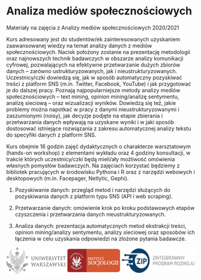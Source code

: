 # Analiza mediów społecznościowych

Materiały na zajęcia z Analizy mediów społecznościowych 2020/2021

Kurs adresowany jest do studentów/ek zainteresowanych uzyskaniem zaawansowanej wiedzy na temat analizy danych z mediów społecznościowych. Nacisk położony zostanie na prezentację metodologii oraz najnowszych technik badawczych w obszarze analizy komunikacji cyfrowej, pozwalających na efektywne przetwarzanie dużych zbiorów danych – zarówno ustrukturyzowanych, jak i nieustrukturyzowanych. Uczestnicy/czki dowiedzą się, jak w sposób automatyczny pozyskiwać treści z platform SNS (m.in. Twitter, Facebook, YouTube) i jak przygotować je do dalszej pracy. Poznają najpopularniejsze metody analizy mediów społecznościowych – text mining, opinion mining/analizę sentymentu, analizę sieciową – oraz wizualizacji wyników. Dowiedzą się też, jakie problemy można napotkać w pracy z danymi nieustrukturyzowanymi i zaszumionymi (noisy), jak decyzje podjęte na etapie zbierania i przetwarzania danych wpływają na uzyskane wyniki i w jaki sposób dostosować istniejące rozwiązania z zakresu automatycznej analizy tekstu do specyfiki danych z platform SNS.

Kurs obejmie 16 godzin zajęć dydaktycznych o charakterze warsztatowym (hands-on workshop) z elementami wykładu oraz 4 godziny konsultacji, w trakcie których uczestnicy/czki będą mieli/ały możliwość omówienia własnych pomysłów badawczych. Na zajęciach korzystać będziemy z bibliotek pracujących w środowisku Pythona i R oraz z narzędzi webowych i desktopowych (m.in. Facepager, Netlytic, Gephi). 

1. Pozyskiwanie danych: przegląd metod i narzędzi służących do pozyskiwania danych z platform typu SNS (API i web scraping).

2. Przetwarzanie danych: omówienie krok po kroku podstawowych etapów czyszczenia i przetwarzania danych nieustrukturyzowanych.

3. Analiza danych: prezentacja automatycznych metod ekstrakcji treści, opinion mining/analizy sentymentu, analizy sieciowej oraz sposobów ich łączenia w celu uzyskania odpowiedzi na złożone pytania badawcze. 



![](https://raw.githubusercontent.com/tzoltak/3502-SCC-ADR/master/belka_gorna.png)
